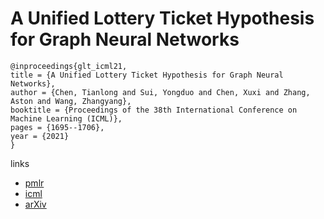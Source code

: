 # A Unified Lottery Ticket Hypothesis for Graph Neural Networks

```
@inproceedings{glt_icml21,
title = {A Unified Lottery Ticket Hypothesis for Graph Neural Networks},
author = {Chen, Tianlong and Sui, Yongduo and Chen, Xuxi and Zhang, Aston and Wang, Zhangyang},
booktitle = {Proceedings of the 38th International Conference on Machine Learning (ICML)},
pages = {1695--1706},
year = {2021}
}
```

links
- [pmlr](http://proceedings.mlr.press/v139/chen21p.html)
- [icml](https://icml.cc/Conferences/2021/ScheduleMultitrack?event=10504)
- [arXiv](https://arxiv.org/abs/2102.06790)